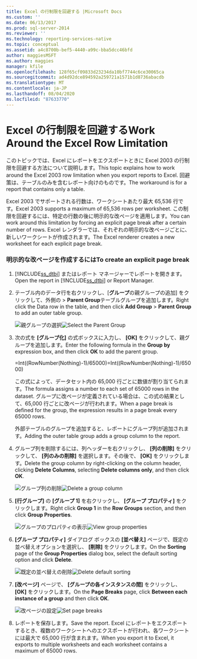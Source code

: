 ```yaml
---
title: Excel の行制限を回避する |Microsoft Docs
ms.custom: ''
ms.date: 06/13/2017
ms.prod: sql-server-2014
ms.reviewer: ''
ms.technology: reporting-services-native
ms.topic: conceptual
ms.assetid: a4c8700b-bef5-4440-a99c-bba5dcc46bfd
author: maggiesMSFT
ms.author: maggies
manager: kfile
ms.openlocfilehash: 128f65cf09833d23234da10bf7744c6ce30065ca
ms.sourcegitcommit: ad4d92dce894592a259721a1571b1d8736abacdb
ms.translationtype: MT
ms.contentlocale: ja-JP
ms.lasthandoff: 08/04/2020
ms.locfileid: "87633770"
---
```

# <a name="work-around-the-excel-row-limitation"></a><span data-ttu-id="59649-102">Excel の行制限を回避する</span><span class="sxs-lookup"><span data-stu-id="59649-102">Work Around the Excel Row Limitation</span></span>
  <span data-ttu-id="59649-103">このトピックでは、Excel にレポートをエクスポートときに Excel 2003 の行制限を回避する方法について説明します。</span><span class="sxs-lookup"><span data-stu-id="59649-103">This topic explains how to work around the Excel 2003 row limitation when you export reports to Excel.</span></span> <span data-ttu-id="59649-104">回避策は、テーブルのみを含むレポート向けのものです。</span><span class="sxs-lookup"><span data-stu-id="59649-104">The workaround is for a report that contains only a table.</span></span>  
  
 <span data-ttu-id="59649-105">Excel 2003 でサポートされる行数は、ワークシートあたり最大 65,536 行です。</span><span class="sxs-lookup"><span data-stu-id="59649-105">Excel 2003 supports a maximum of 65,536 rows per worksheet.</span></span> <span data-ttu-id="59649-106">この制限を回避するには、特定の行数の後に明示的な改ページを適用します。</span><span class="sxs-lookup"><span data-stu-id="59649-106">You can work around this limitation by forcing an explicit page break after a certain number of rows.</span></span> <span data-ttu-id="59649-107">Excel レンダラーでは、それぞれの明示的な改ページごとに、新しいワークシートが作成されます。</span><span class="sxs-lookup"><span data-stu-id="59649-107">The Excel renderer creates a new worksheet for each explicit page break.</span></span>  
  
### <a name="to-create-an-explicit-page-break"></a><span data-ttu-id="59649-108">明示的な改ページを作成するには</span><span class="sxs-lookup"><span data-stu-id="59649-108">To create an explicit page break</span></span>  
  
1.  <span data-ttu-id="59649-109">[!INCLUDE[ss_dtbi](../../includes/ss-dtbi-md.md)] またはレポート マネージャーでレポートを開きます。</span><span class="sxs-lookup"><span data-stu-id="59649-109">Open the report in [!INCLUDE[ss_dtbi](../../includes/ss-dtbi-md.md)] or Report Manager.</span></span>  
  
2.  <span data-ttu-id="59649-110">テーブル内のデータ行を右クリックし、[**グループ**の親グループの追加] をクリックして、外側の  >  **Parent Group**テーブルグループを追加します。</span><span class="sxs-lookup"><span data-stu-id="59649-110">Right click the Data row in the table, and then click **Add Group** > **Parent Group** to add an outer table group.</span></span>  
  
     <span data-ttu-id="59649-111">![親グループの選択](../media/datarow-selectparentgroup.png "親グループの選択")</span><span class="sxs-lookup"><span data-stu-id="59649-111">![Select the Parent Group](../media/datarow-selectparentgroup.png "Select the Parent Group")</span></span>  
  
3.  <span data-ttu-id="59649-112">次の式を **[グループ化]** の式ボックスに入力し、 **[OK]** をクリックして、親グループを追加します。</span><span class="sxs-lookup"><span data-stu-id="59649-112">Enter the following formula in the **Group by** expression box, and then click **OK** to add the parent group.</span></span>  
  
     <span data-ttu-id="59649-113">=Int((RowNumber(Nothing)-1)/65000)</span><span class="sxs-lookup"><span data-stu-id="59649-113">=Int((RowNumber(Nothing)-1)/65000)</span></span>  
  
     <span data-ttu-id="59649-114">この式によって、データセット内の 65,000 行ごとに数値が割り当てられます。</span><span class="sxs-lookup"><span data-stu-id="59649-114">The formula assigns a number to each set of 65000 rows in the dataset.</span></span> <span data-ttu-id="59649-115">グループに改ページが定義されている場合は、この式の結果として、65,000 行ごとに改ページが行われます。</span><span class="sxs-lookup"><span data-stu-id="59649-115">When a page break is defined for the group, the expression results in a page break every 65000 rows.</span></span>  
  
     <span data-ttu-id="59649-116">外部テーブルのグループを追加すると、レポートにグループ列が追加されます。</span><span class="sxs-lookup"><span data-stu-id="59649-116">Adding the outer table group adds a group column to the report.</span></span>  
  
4.  <span data-ttu-id="59649-117">グループ列を削除するには、列ヘッダーを右クリックし、 **[列の削除]** をクリックして、 **[列のみの削除]** を選択します。その後で、 **[OK]** をクリックします。</span><span class="sxs-lookup"><span data-stu-id="59649-117">Delete the group column by right-clicking on the column header, clicking **Delete Columns**, selecting **Delete columns only**, and then click **OK**.</span></span>  
  
     <span data-ttu-id="59649-118">![グループ列の削除](../media/groupcolumn-delete-updated.png "グループ列の削除")</span><span class="sxs-lookup"><span data-stu-id="59649-118">![Delete a group column](../media/groupcolumn-delete-updated.png "Delete a group column")</span></span>  
  
5.  <span data-ttu-id="59649-119">**[行グループ]** の **[グループ 1]** を右クリックし、 **[グループ プロパティ]** をクリックします。</span><span class="sxs-lookup"><span data-stu-id="59649-119">Right click **Group 1** in the **Row Groups** section, and then click **Group Properties**.</span></span>  
  
     <span data-ttu-id="59649-120">![グループのプロパティの表示](../media/groupproperties-updated.png "グループのプロパティの表示")</span><span class="sxs-lookup"><span data-stu-id="59649-120">![View group properties](../media/groupproperties-updated.png "View group properties")</span></span>  
  
6.  <span data-ttu-id="59649-121">**[グループ プロパティ]** ダイアログ ボックスの **[並べ替え]** ページで、既定の並べ替えオプションを選択し、 **[削除]** をクリックします。</span><span class="sxs-lookup"><span data-stu-id="59649-121">On the **Sorting** page of the **Group Properties** dialog box, select the default sorting option and click **Delete**.</span></span>  
  
     <span data-ttu-id="59649-122">![既定の並べ替えの削除](../media/groupproperties-sorting-updated.png "既定の並べ替えの削除")</span><span class="sxs-lookup"><span data-stu-id="59649-122">![Delete default sorting](../media/groupproperties-sorting-updated.png "Delete default sorting")</span></span>  
  
7.  <span data-ttu-id="59649-123">**[改ページ]** ページで、 **[グループの各インスタンスの間]** をクリックし、 **[OK]** をクリックします。</span><span class="sxs-lookup"><span data-stu-id="59649-123">On the **Page Breaks** page, click **Between each instance of a group** and then click **OK**.</span></span>  
  
     <span data-ttu-id="59649-124">![改ページの設定](../media/groupproperties-pagebreaks-updated.png "改ページの設定")</span><span class="sxs-lookup"><span data-stu-id="59649-124">![Set page breaks](../media/groupproperties-pagebreaks-updated.png "Set page breaks")</span></span>  
  
8.  <span data-ttu-id="59649-125">レポートを保存します。</span><span class="sxs-lookup"><span data-stu-id="59649-125">Save the report.</span></span> <span data-ttu-id="59649-126">Excel にレポートをエクスポートするとき、複数のワークシートへのエクスポートが行われ、各ワークシートには最大で 65,000 行が含まれます。</span><span class="sxs-lookup"><span data-stu-id="59649-126">When you export it to Excel, it exports to multiple worksheets and each worksheet contains a maximum of 65000 rows.</span></span>  
  
  
